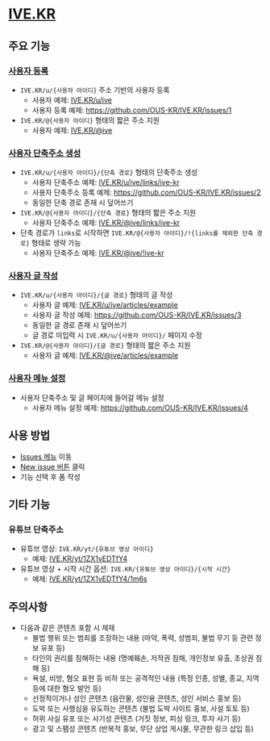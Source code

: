 # [IVE.KR](https://ive.kr)

## 주요 기능

### [사용자 등록](https://github.com/OUS-KR/IVE.KR/issues/new?template=01-user-register-by-issue.yml)

- `IVE.KR/u/{사용자 아이디}` 주소 기반의 사용자 등록
  - 사용자 예제: [IVE.KR/u/ive](https://ive.kr/u/ive)
  - 사용자 등록 예제: https://github.com/OUS-KR/IVE.KR/issues/1
- `IVE.KR/@{사용자 아이디}` 형태의 짧은 주소 지원
  - 사용자 예제: [IVE.KR/@ive](https://ive.kr/@ive)

### [사용자 단축주소 생성](https://github.com/OUS-KR/IVE.KR/issues/new?template=02-user-short-url-register-by-issue.yml)

- `IVE.KR/u/{사용자 아이디}/{단축 경로}` 형태의 단축주소 생성
  - 사용자 단축주소 예제: [IVE.KR/u/ive/links/ive-kr](https://ive.kr/u/ive/links/ive-kr)
  - 사용자 단축주소 등록 예제: https://github.com/OUS-KR/IVE.KR/issues/2
  - 동일한 단축 경로 존재 시 덮어쓰기
- `IVE.KR/@{사용자 아이디}/{단축 경로}` 형태의 짧은 주소 지원
  - 사용자 단축주소 예제: [IVE.KR/@ive/links/ive-kr](https://ive.kr/@ive/links/ive-kr)
- 단축 경로가 `links`로 시작하면 `IVE.KR/@{사용자 아이디}/!{links를 제외한 단축 경로}` 형태로 생략 가능
  - 사용자 단축주소 예제: [IVE.KR/@ive/!ive-kr](https://ive.kr/@ive/!ive-kr)

### [사용자 글 작성](https://github.com/OUS-KR/IVE.KR/issues/new?template=03-user-article-writing-by-issue.yml)

- `IVE.KR/u/{사용자 아이디}/{글 경로}` 형태의 글 작성
  - 사용자 글 예제: [IVE.KR/u/ive/articles/example](https://ive.kr/u/ive/articles/example)
  - 사용자 글 작성 예제: https://github.com/OUS-KR/IVE.KR/issues/3
  - 동일한 글 경로 존재 시 덮어쓰기
  - 글 경로 미입력 시 `IVE.KR/u/{사용자 아이디}/` 페이지 수정
- `IVE.KR/@{사용자 아이디}/{글 경로}` 형태의 짧은 주소 지원
  - 사용자 글 예제: [IVE.KR/@ive/articles/example](https://ive.kr/@ive/articles/example)
 
### [사용자 메뉴 설정](https://github.com/OUS-KR/IVE.KR/issues/new?template=04-user-menu-setting-by-issue.yml)

- 사용자 단축주소 및 글 페이지에 들어갈 메뉴 설정
  - 사용자 메뉴 설정 예제: https://github.com/OUS-KR/IVE.KR/issues/4

## 사용 방법

- [Issues 메뉴](https://github.com/OUS-KR/IVE.KR/issues) 이동
- [New issue 버튼](https://github.com/OUS-KR/IVE.KR/issues/new/choose) 클릭
- 기능 선택 후 폼 작성

## 기타 기능

### 유튜브 단축주소

- 유튜브 영상: `IVE.KR/yt/{유튜브 영상 아이디}`
  - 예제: [IVE.KR/yt/1ZX1vEDTfY4](https://ive.kr/yt/1ZX1vEDTfY4)
- 유튜브 영상 + 시작 시간 옵션: `IVE.KR/{유튜브 영상 아이디}/{시작 시간}`
  - 예제: [IVE.KR/yt/1ZX1vEDTfY4/1m6s](https://ive.kr/yt/1ZX1vEDTfY4/1m6s)

## 주의사항

- 다음과 같은 콘텐츠 포함 시 제재
  - 불법 행위 또는 범죄를 조장하는 내용 (마약, 폭력, 성범죄, 불법 무기 등 관련 정보 유포 등)
  - 타인의 권리를 침해하는 내용 (명예훼손, 저작권 침해, 개인정보 유출, 초상권 침해 등)
  - 욕설, 비방, 혐오 표현 등 비하 또는 공격적인 내용 (특정 인종, 성별, 종교, 지역 등에 대한 혐오 발언 등)
  - 선정적이거나 성인 콘텐츠 (음란물, 성인용 콘텐츠, 성인 서비스 홍보 등)
  - 도박 또는 사행심을 유도하는 콘텐츠 (불법 도박 사이트 홍보, 사설 토토 등)
  - 허위 사실 유포 또는 사기성 콘텐츠 (거짓 정보, 피싱 링크, 투자 사기 등)
  - 광고 및 스팸성 콘텐츠 (반복적 홍보, 무단 상업 게시물, 무관한 링크 삽입 등)